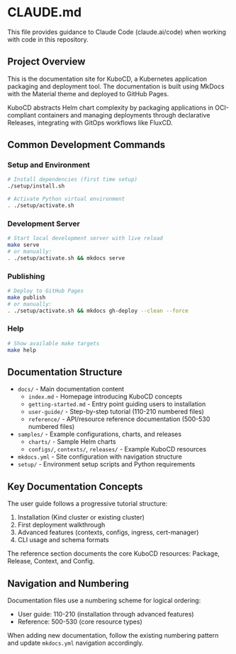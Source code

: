 # CLAUDE.md

This file provides guidance to Claude Code (claude.ai/code) when working with code in this repository.

## Project Overview

This is the documentation site for KuboCD, a Kubernetes application packaging and deployment tool. The documentation is built using MkDocs with the Material theme and deployed to GitHub Pages.

KuboCD abstracts Helm chart complexity by packaging applications in OCI-compliant containers and managing deployments through declarative Releases, integrating with GitOps workflows like FluxCD.

## Common Development Commands

### Setup and Environment
```bash
# Install dependencies (first time setup)
./setup/install.sh

# Activate Python virtual environment
. ./setup/activate.sh
```

### Development Server
```bash
# Start local development server with live reload
make serve
# or manually:
. ./setup/activate.sh && mkdocs serve
```

### Publishing
```bash
# Deploy to GitHub Pages
make publish
# or manually:
. ./setup/activate.sh && mkdocs gh-deploy --clean --force
```

### Help
```bash
# Show available make targets
make help
```

## Documentation Structure

- `docs/` - Main documentation content
  - `index.md` - Homepage introducing KuboCD concepts
  - `getting-started.md` - Entry point guiding users to installation
  - `user-guide/` - Step-by-step tutorial (110-210 numbered files)
  - `reference/` - API/resource reference documentation (500-530 numbered files)
- `samples/` - Example configurations, charts, and releases
  - `charts/` - Sample Helm charts
  - `configs/`, `contexts/`, `releases/` - Example KuboCD resources
- `mkdocs.yml` - Site configuration with navigation structure
- `setup/` - Environment setup scripts and Python requirements

## Key Documentation Concepts

The user guide follows a progressive tutorial structure:
1. Installation (Kind cluster or existing cluster)
2. First deployment walkthrough
3. Advanced features (contexts, configs, ingress, cert-manager)
4. CLI usage and schema formats

The reference section documents the core KuboCD resources: Package, Release, Context, and Config.

## Navigation and Numbering

Documentation files use a numbering scheme for logical ordering:
- User guide: 110-210 (installation through advanced features)
- Reference: 500-530 (core resource types)

When adding new documentation, follow the existing numbering pattern and update `mkdocs.yml` navigation accordingly.